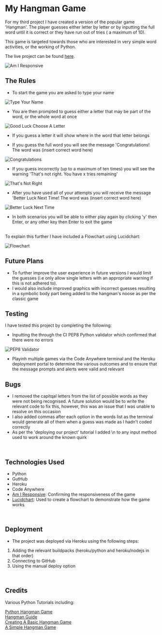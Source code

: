 # My Hangman Game

For my third project I have created a version of the popular game 'Hangman'. The player guesses either letter by letter or by inputting the full word until it is correct or they have run out of tries ( a maximum of 10).

This game is targeted towards those who are interested in very simple word activities, or the working of Python.

The live project can be found [here](https://project3--hangman-4b777c3fbb05.herokuapp.com/).

![Am I Responsive](documentation/amiresponsive.png)

## The Rules

- To start the game you are asked to type your name

![Type Your Name](documentation/typeyourname.png)

- You are then prompted to guess either a letter that may be part of the word, or the whole word at once

![Good Luck Choose A Letter](documentation/goodluckchoosealetter.png)

- If you guess a letter it will show where in the word that letter belongs

- If you guess the full word you will see the message 'Congratulations! The word was (insert correct word here)

![Congratulations](documentation/congratulations.png)

- If you guess incorrectly (up to a maximum of ten times) you will see the warning 'That's not right. You have x tries remaining'

![That's Not Right](documentation/thatsnotright.png)

- After you have used all of your attempts you will receive the message 'Better Luck Next Time! The word was (insert correct word here)

![Better Luck Next Time](documentation/betterlucknexttime.png)

- In both scenarios you will be able to either play again by clicking 'y' then Enter, or any other key then Enter to exit the game

<br>
To explain this further I have included a Flowchart using Lucidchart:

![Flowchart](documentation/hangmanflowchart.png)

## Future Plans

- To further improve the user experience in future versions I would limit the guesses (i.e only allow single letters with an appropriate warning if this is not adhered to).
- I would also include improved graphics with incorrect guesses resulting in a symbolic body part being added to the hangman's noose as per the classic game

## Testing

I have tested this project by completing the following:

- Inputting the through the CI PEP8 Python validator which confirmed that there were no errors

![PEP8 Validator](documentation/pep8pythonvalidator.png)

- Playinh multiple games via the Code Anywhere terminal and the Heroku deployment portal to determine the various outcomes and to ensure that the message prompts and alerts were valid and relevant

## Bugs

- I removed the capitqal letters from the list of possible words as they were not being recognised. A future solution would be to write the relevant code to fix this, however, this was an issue that I was unable to resolve on this occasion
- I also added commas after each option in the words list as the terminal would generate all of them when a guess was made as I hadn't coded correctly
- As per the 'deploying our project' tutorial I added \n to any input method used to work around the known quirk

<br>

## Technologies Used

- Python
- GutHub
- Heroku
- Code Anywhere
- [Am I Responsive](https://ui.dev/amiresponsive): Confirming the responsiveness of the game
- [Lucidchart](https://www.lucidchart.com): Used to create a flowchart to demonstrate how the game works

<br>

## Deployment

- The project was deployed via Heroku using the following steps:

1. Adding the relevant buildpacks (heroku/python and heroku/nodejs in that order)
2. Connecting to GitHub
3. Using the manual deploy option

<br>

## Credits

Various Python Tutorials including:

[Python Hangman Game](https://www.pythonforbeginners.com/code-snippets-source-code/game-hangman)<br>
[Hangman Guide](https://biteresources.com/attachments/article/20/Hangman%20Guide.pdf)<br>
[Creating A Basic Hangman Game](https://www.youtube.com/watch?v=5x6iAKdJB6U)<br>
[A Simple Hangman Game](https://replit.com/talk/share/A-Simple-Hangman-Game/78420)


